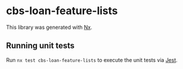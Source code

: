 # cbs-loan-feature-lists

This library was generated with [Nx](https://nx.dev).

## Running unit tests

Run `nx test cbs-loan-feature-lists` to execute the unit tests via [Jest](https://jestjs.io).
